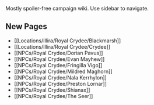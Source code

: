 Mostly spoiler-free campaign wiki. Use sidebar to navigate.

## New Pages

- [[Locations/Illira/Royal Crydee/Blackmarsh]]
- [[Locations/Illira/Royal Crydee/Crydee]]
- [[NPCs/Royal Crydee/Dorian Pavus]]
- [[NPCs/Royal Crydee/Evan Mayhew]]
- [[NPCs/Royal Crydee/Fringilla Vigo]]
- [[NPCs/Royal Crydee/Mildred Maghorn]]
- [[NPCs/Royal Crydee/Nala Kerrhylon]]
- [[NPCs/Royal Crydee/Preston Lornar]]
- [[NPCs/Royal Crydee/Shianax]]
- [[NPCs/Royal Crydee/The Seer]]